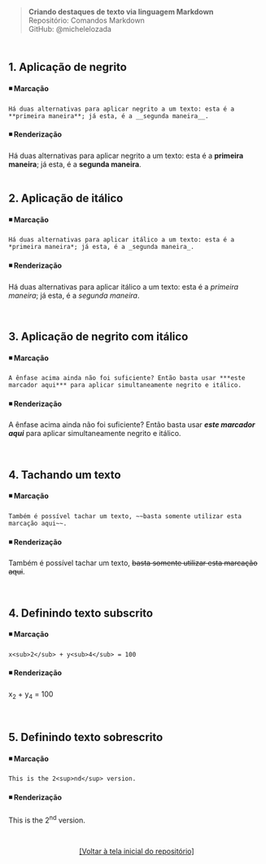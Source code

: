 > **Criando destaques de texto via linguagem Markdown**    
> Repositório: Comandos Markdown  
> GitHub: @michelelozada
&nbsp;
     
&nbsp;     
**1. Aplicação de negrito**  
---
#### :black_medium_small_square: Marcação      
`Há duas alternativas para aplicar negrito a um texto: esta é a **primeira maneira**; já esta, é a __segunda maneira__.`  

#### :black_medium_small_square: Renderização   
Há duas alternativas para aplicar negrito a um texto: esta é a **primeira maneira**; já esta, é a __segunda maneira__.    
&nbsp;    

**2. Aplicação de itálico**  
---
#### :black_medium_small_square: Marcação 
`Há duas alternativas para aplicar itálico a um texto: esta é a *primeira maneira*; já esta, é a _segunda maneira_.`

#### :black_medium_small_square: Renderização
Há duas alternativas para aplicar itálico a um texto: esta é a *primeira maneira*; já esta, é a _segunda maneira_.    

&nbsp;    

**3. Aplicação de negrito com itálico**  
---
#### :black_medium_small_square: Marcação 
`A ênfase acima ainda não foi suficiente? Então basta usar ***este marcador aqui*** para aplicar simultaneamente negrito e itálico.`

#### :black_medium_small_square: Renderização 
A ênfase acima ainda não foi suficiente? Então basta usar ***este marcador aqui*** para aplicar simultaneamente negrito e itálico.    
     
&nbsp;    

**4. Tachando um texto**  
---
#### :black_medium_small_square: Marcação  
`Também é possível tachar um texto, ~~basta somente utilizar esta marcação aqui~~.`

#### :black_medium_small_square: Renderização 
Também é possível tachar um texto, ~~basta somente utilizar esta marcação aqui~~.
     
&nbsp;    

**4. Definindo texto subscrito**  
---
#### :black_medium_small_square: Marcação  
`x<sub>2</sub> + y<sub>4</sub> = 100`

#### :black_medium_small_square: Renderização 
x<sub>2</sub> + y<sub>4</sub> = 100
     
&nbsp;    

**5. Definindo texto sobrescrito**  
---
#### :black_medium_small_square: Marcação  
`This is the 2<sup>nd</sup> version.`

#### :black_medium_small_square: Renderização 
This is the 2<sup>nd</sup> version.

&nbsp;

<div align="center">
<a href="https://github.com/michelelozada/Comandos-Markdown">[Voltar à tela inicial do repositório]</a>
</div>